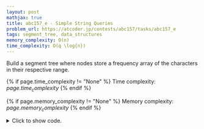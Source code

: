 ```yaml
---
layout: post
mathjax: true
title: abc157_e - Simple String Queries
problem_url: https://atcoder.jp/contests/abc157/tasks/abc157_e
tags: segment_tree, data_structures
memory_complexity: O(n)
time_complexity: O(q \log{n})
---
```


Build a segment tree where nodes store a frequency array of the characters in
their respective range.


{% if page.time_complexity != "None" %}
Time complexity: ${{ page.time_complexity }}$
{% endif %}

{% if page.memory_complexity != "None" %}
Memory complexity: ${{ page.memory_complexity }}$
{% endif %}

<details>
<summary>
<p style="display:inline">Click to show code.</p>
</summary>
```cpp
{% raw %}
using namespace std;
using ll = long long;
using ii = pair<int, int>;
using vi = vector<int>;
struct Node
{
    array<int, 26> cnt;
    Node() { fill(begin(cnt), end(cnt), 0); }
    Node(int i) : Node() { cnt[i]++; }
};
Node op(Node a, Node b)
{
    Node ans;
    for (int i = 0; i < 26; ++i)
        ans.cnt[i] = a.cnt[i] + b.cnt[i];
    return ans;
}
Node e() { return Node(); }
int main(void)
{
    ios::sync_with_stdio(false), cin.tie(NULL);
    int n, q;
    cin >> n;
    vector<Node> a(n);
    for (auto &x : a)
    {
        char ch;
        cin >> ch;
        x.cnt[ch - 'a']++;
    }
    atcoder::segtree<Node, op, e> st(a);
    cin >> q;
    while (q--)
    {
        int type;
        cin >> type;
        if (type == 1)
        {
            int i;
            char ch;
            cin >> i >> ch, i--;
            st.set(i, Node(ch - 'a'));
        }
        else
        {
            int l, r;
            cin >> l >> r, l--;
            auto freq = st.prod(l, r).cnt;
            cout << count_if(begin(freq), end(freq), [](int x) { return x != 0; }) << endl;
        }
    }
    return 0;
}

{% endraw %}
```
</details>

